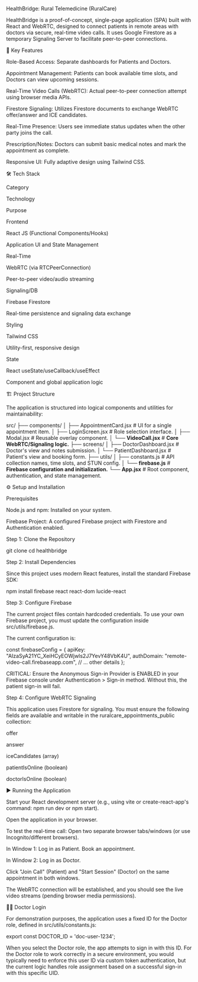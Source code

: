 HealthBridge: Rural Telemedicine (RuralCare)

HealthBridge is a proof-of-concept, single-page application (SPA) built with React and WebRTC, designed to connect patients in remote areas with doctors via secure, real-time video calls. It uses Google Firestore as a temporary Signaling Server to facilitate peer-to-peer connections.

🌟 Key Features

Role-Based Access: Separate dashboards for Patients and Doctors.

Appointment Management: Patients can book available time slots, and Doctors can view upcoming sessions.

Real-Time Video Calls (WebRTC): Actual peer-to-peer connection attempt using browser media APIs.

Firestore Signaling: Utilizes Firestore documents to exchange WebRTC offer/answer and ICE candidates.

Real-Time Presence: Users see immediate status updates when the other party joins the call.

Prescription/Notes: Doctors can submit basic medical notes and mark the appointment as complete.

Responsive UI: Fully adaptive design using Tailwind CSS.

🛠️ Tech Stack

Category

Technology

Purpose

Frontend

React JS (Functional Components/Hooks)

Application UI and State Management

Real-Time

WebRTC (via RTCPeerConnection)

Peer-to-peer video/audio streaming

Signaling/DB

Firebase Firestore

Real-time persistence and signaling data exchange

Styling

Tailwind CSS

Utility-first, responsive design

State

React useState/useCallback/useEffect

Component and global application logic

🏗️ Project Structure

The application is structured into logical components and utilities for maintainability:

src/
├── components/
│   ├── AppointmentCard.jsx    # UI for a single appointment item.
│   ├── LoginScreen.jsx        # Role selection interface.
│   ├── Modal.jsx              # Reusable overlay component.
│   └── **VideoCall.jsx** # **Core WebRTC/Signaling logic.**
├── screens/
│   ├── DoctorDashboard.jsx    # Doctor's view and notes submission.
│   └── PatientDashboard.jsx   # Patient's view and booking form.
├── utils/
│   ├── constants.js           # API collection names, time slots, and STUN config.
│   └── **firebase.js** # **Firebase configuration and initialization.**
└── **App.jsx** # Root component, authentication, and state management.


⚙️ Setup and Installation

Prerequisites

Node.js and npm: Installed on your system.

Firebase Project: A configured Firebase project with Firestore and Authentication enabled.

Step 1: Clone the Repository

git clone <your-repo-url>
cd healthbridge


Step 2: Install Dependencies

Since this project uses modern React features, install the standard Firebase SDK:

npm install firebase react react-dom lucide-react


Step 3: Configure Firebase

The current project files contain hardcoded credentials. To use your own Firebase project, you must update the configuration inside src/utils/firebase.js.

The current configuration is:

const firebaseConfig = {
  apiKey: "AIzaSyA21YC_XeiHCyEOWjwls2J7YevY48VbK4U",
  authDomain: "remote-video-call.firebaseapp.com",
  // ... other details
};


CRITICAL: Ensure the Anonymous Sign-in Provider is ENABLED in your Firebase console under Authentication > Sign-in method. Without this, the patient sign-in will fail.

Step 4: Configure WebRTC Signaling

This application uses Firestore for signaling. You must ensure the following fields are available and writable in the ruralcare_appointments_public collection:

offer

answer

iceCandidates (array)

patientIsOnline (boolean)

doctorIsOnline (boolean)

▶️ Running the Application

Start your React development server (e.g., using vite or create-react-app's command: npm run dev or npm start).

Open the application in your browser.

To test the real-time call: Open two separate browser tabs/windows (or use Incognito/different browsers).

In Window 1: Log in as Patient. Book an appointment.

In Window 2: Log in as Doctor.

Click "Join Call" (Patient) and "Start Session" (Doctor) on the same appointment in both windows.

The WebRTC connection will be established, and you should see the live video streams (pending browser media permissions).

👨‍💻 Doctor Login

For demonstration purposes, the application uses a fixed ID for the Doctor role, defined in src/utils/constants.js:

export const DOCTOR_ID = 'doc-user-1234';


When you select the Doctor role, the app attempts to sign in with this ID. For the Doctor role to work correctly in a secure environment, you would typically need to enforce this user ID via custom token authentication, but the current logic handles role assignment based on a successful sign-in with this specific UID.